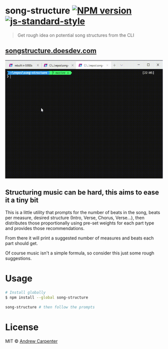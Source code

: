 # song-structure [![NPM version](https://badge.fury.io/js/song-structure.svg)](https://npmjs.org/package/song-structure)   [![js-standard-style](https://img.shields.io/badge/code%20style-standard-brightgreen.svg?style=flat)](https://github.com/feross/standard)   

> Get rough idea on potential song structures from the CLI

[songstructure.doesdev.com](https://songstructure.doesdev.com/)
------

![example](example.gif)

## Structuring music can be hard, this aims to ease it a tiny bit
This is a little utility that prompts for the number of beats in the song, beats per measure, desired structure (Intro, Verse, Chorus, Verse...), then distributes those proportionally using pre-set weights for each part type and provides those recommendations.

From there it will print a suggested number of measures and beats each part should get.

Of course music isn't a simple formula, so consider this just some rough suggestions.

# Usage
```sh
# Install globally
$ npm install --global song-structure
```

```sh
song-structure # then follow the prompts
```

# License

MIT © [Andrew Carpenter](https://github.com/doesdev)
